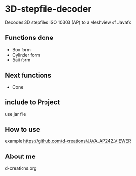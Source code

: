 # 3D-stepfile-decoder
Decodes 3D stepfiles ISO 10303 (AP) to a Meshview of Javafx

## Functions done 
- Box form 
- Cylinder form
- Ball form

## Next functions 
- Cone

## include to Project 
use jar file 

## How to use
example 
https://github.com/d-creations/JAVA_AP242_VIEWER

## About me 
d-creations.org

